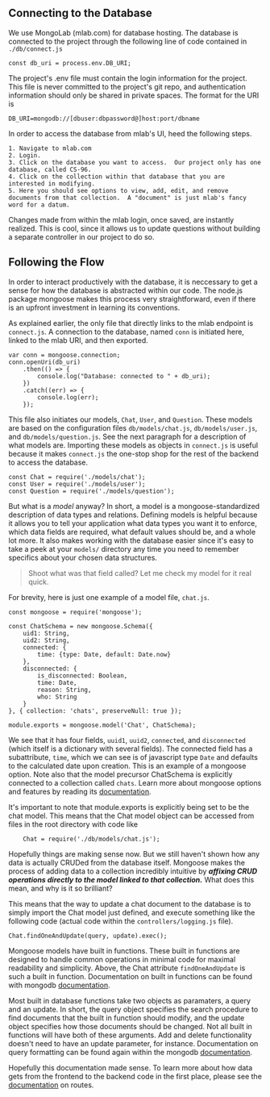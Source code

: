 
Connecting to the Database
--------------------------

We use MongoLab (mlab.com) for database hosting.  The database is connected to the project through the following line of code contained in `./db/connect.js`
```
const db_uri = process.env.DB_URI;
```
The project's .env file must contain the login information for the project.  This file is never committed to the project's git repo, and authentication information should only be shared in private spaces.  The format for the URI is 
```
DB_URI=mongodb://[dbuser:dbpassword@]host:port/dbname
```
In order to access the database from mlab's UI, heed the following steps.

    1. Navigate to mlab.com
    2. Login.
    3. Click on the database you want to access.  Our project only has one database, called CS-96.
    4. Click on the collection within that database that you are interested in modifying.
    5. Here you should see options to view, add, edit, and remove documents from that collection.  A "document" is just mlab's fancy word for a datum.

Changes made from within the mlab login, once saved, are instantly realized.  This is cool, since it allows us to update questions without building a separate controller in our project to do so.

Following the Flow
------------------

In order to interact productively with the database, it is neccessary to get a sense for how the database is abstracted within our code.  The node.js package mongoose makes this process very straightforward, even if there is an upfront investment in learning its conventions.  

As explained earlier, the only file that directly links to the mlab endpoint is `connect.js`.  A connection to the database, named `conn` is initiated here, linked to the mlab URI, and then exported.
```
var conn = mongoose.connection;
conn.openUri(db_uri)
    .then(() => {
        console.log("Database: connected to " + db_uri);
    })
    .catch((err) => {
        console.log(err);
    });
```
This file also initiates our models, `Chat`, `User`, and `Question`.  These models are based on the configuration files `db/models/chat.js`, `db/models/user.js`, and `db/models/question.js`.  See the next paragraph for a description of what models are.  Importing these models as objects in `connect.js` is useful because it makes `connect.js` the one-stop shop for the rest of the backend to access the database.  
```
const Chat = require('./models/chat');
const User = require('./models/user');
const Question = require('./models/question');
```
But what is a *model* anyway?  In short, a model is a mongoose-standardized description of data types and relations.  Defining models is helpful because it allows you to tell your application what data types you want it to enforce, which data fields are required, what default values should be, and a whole lot more.  It also makes working with the database easier since it's easy to take a peek at your `models/` directory any time you need to remember specifics about your chosen data structures.

> Shoot what was that field called?  Let me check my model for it real quick.

For brevity, here is just one example of a model file, `chat.js`.  
```
const mongoose = require('mongoose');

const ChatSchema = new mongoose.Schema({
    uid1: String,
    uid2: String,
    connected: {
        time: {type: Date, default: Date.now}
    },
    disconnected: { 
        is_disconnected: Boolean,
        time: Date,
        reason: String,
        who: String
    }
}, { collection: 'chats', preserveNull: true });

module.exports = mongoose.model('Chat', ChatSchema);
```
We see that it has four fields, `uuid1`, `uuid2`, `connected`, and `disconnected` (which itself is a dictionary with several fields). The connected field has a subattribute, `time`, which we can see is of javascript type `Date` and defaults to the calculated date upon creation.  This is an example of a mongoose option.  Note also that the model precursor ChatSchema is explicitly connected to a collection called `chats`.  Learn more about mongoose options and features by reading its [documentation](http://mongoosejs.com/docs/2.7.x/index.html).

It's important to note that module.exports is explicitly being set to be the chat model.  This means that the Chat model object can be accessed from files in the root directory with code like
```
    Chat = require('./db/models/chat.js');
```
Hopefully things are making sense now.  But we still haven't shown how any data is actually CRUDed from the database itself.  Mongoose makes the process of adding data to a collection incredibly intuitive by **_affixing CRUD operations directly to the model linked to that collection._**  What does this mean, and why is it so brilliant?  

This means that the way to update a chat document to the database is to simply import the Chat model just defined, and execute something like the following code (actual code within the `controllers/logging.js` file).
```
Chat.findOneAndUpdate(query, update).exec();
```
Mongoose models have built in functions.  These built in functions are designed to handle common operations in minimal code for maximal readability and simplicity. Above, the Chat attribute `findOneAndUpdate` is such a built in function.  Documentation on built in functions can be found with mongodb [documentation](https://docs.mongodb.com/v3.2/reference/method/db.collection.findOneAndUpdate/).  

Most built in database functions take two objects as paramaters, a query and an update.  In short, the query object specifies the search procedure to find documents that the built in function should modify, and the update object specifies how those documents should be changed.  Not all built in functions will have both of these arguments. Add and delete functionality doesn't need to have an update parameter, for instance.  Documentation on query formatting can be found again within the mongodb [documentation](https://docs.mongodb.com/getting-started/shell/query/).  

Hopefully this documentation made sense.  To learn more about how data gets from the frontend to the backend code in the first place, please see the [documentation](Routes.md) on routes.  